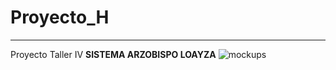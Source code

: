 # Proyecto_H
---
Proyecto Taller IV 
**SISTEMA ARZOBISPO LOAYZA**
![mockups](https://www.figma.com/file/4wA6khzcjTIO8zJvrBQKtz/Hospital-Arzobispo-Loayza?node-id=0%3A1)
